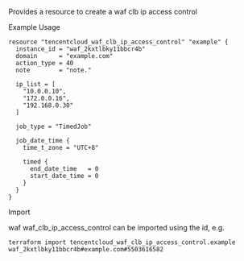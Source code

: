 Provides a resource to create a waf clb ip access control

Example Usage

```hcl
resource "tencentcloud_waf_clb_ip_access_control" "example" {
  instance_id = "waf_2kxtlbky11bbcr4b"
  domain      = "example.com"
  action_type = 40
  note        = "note."

  ip_list = [
    "10.0.0.10",
    "172.0.0.16",
    "192.168.0.30"
  ]

  job_type = "TimedJob"

  job_date_time {
    time_t_zone = "UTC+8"

    timed {
      end_date_time   = 0
      start_date_time = 0
    }
  }
}
```

Import

waf waf_clb_ip_access_control can be imported using the id, e.g.

```
terraform import tencentcloud_waf_clb_ip_access_control.example waf_2kxtlbky11bbcr4b#example.com#5503616582
```
